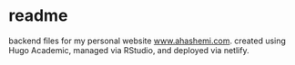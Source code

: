 # readme
backend files for my personal website www.ahashemi.com.
created using Hugo Academic, managed via RStudio, and deployed via netlify.
